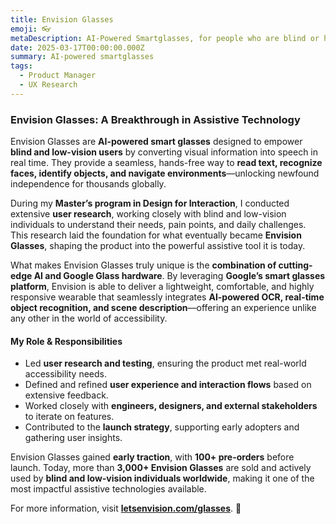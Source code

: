 ```yaml
---
title: Envision Glasses
emoji: 👓
metaDescription: AI-Powered Smartglasses, for people who are blind or have low vision, to turn the visual world into speech.
date: 2025-03-17T00:00:00.000Z
summary: AI-powered smartglasses
tags:
  - Product Manager
  - UX Research
---
```


### **Envision Glasses: A Breakthrough in Assistive Technology**  

Envision Glasses are **AI-powered smart glasses** designed to empower **blind and low-vision users** by converting visual information into speech in real time. They provide a seamless, hands-free way to **read text, recognize faces, identify objects, and navigate environments**—unlocking newfound independence for thousands globally.  

During my **Master’s program in Design for Interaction**, I conducted extensive **user research**, working closely with blind and low-vision individuals to understand their needs, pain points, and daily challenges. This research laid the foundation for what eventually became **Envision Glasses**, shaping the product into the powerful assistive tool it is today.  

What makes Envision Glasses truly unique is the **combination of cutting-edge AI and Google Glass hardware**. By leveraging **Google’s smart glasses platform**, Envision is able to deliver a lightweight, comfortable, and highly responsive wearable that seamlessly integrates **AI-powered OCR, real-time object recognition, and scene description**—offering an experience unlike any other in the world of accessibility.  

#### **My Role & Responsibilities**  
- Led **user research and testing**, ensuring the product met real-world accessibility needs.  
- Defined and refined **user experience and interaction flows** based on extensive feedback.  
- Worked closely with **engineers, designers, and external stakeholders** to iterate on features.  
- Contributed to the **launch strategy**, supporting early adopters and gathering user insights.  

Envision Glasses gained **early traction**, with **100+ pre-orders** before launch. Today, more than **3,000+ Envision Glasses** are sold and actively used by **blind and low-vision individuals worldwide**, making it one of the most impactful assistive technologies available.  

For more information, visit **[letsenvision.com/glasses](https://letsenvision.com/glasses)**. 🚀  